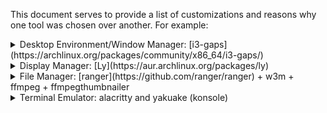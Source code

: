 
This document serves to provide a list of customizations and reasons why one tool was chosen over another.
For example: 
<details>
<summary>Desktop Environment/Window Manager: [i3-gaps](https://archlinux.org/packages/community/x86_64/i3-gaps/)</summary>
  Originally I was looking to use i3 with some elements from KDE, I've since found all things I really wanted from KDE can be done quite well in i3, so I decided to try just plain i3-gaps. There are however many WMs I want to try, including some for Wayland, maybe I'll experiment more with those when I migrate to Gentoo once this project is finished.</details>

<details>
<summary>Display Manager: [Ly](https://aur.archlinux.org/packages/ly)</summary>
  minimalist while still modern. There are plenty of alternatives which would be commandline, such as emptty</details>

<details>
<summary>File Manager: [ranger](https://github.com/ranger/ranger) + w3m + ffmpeg + ffmpegthumbnailer</summary>
  Originally I wanted to use thunar as a file manager because of a riced out thunar I saw with a background image in the navigation pane. I chose to use ranger as a file manager because everything I wanted out of KDE could be achieved using just i3. When I found out I could just use ranger for most things, I decided to give it a shot. The only area of inconvenience I see is that without a file manager I cannot quickly look through files just looking at the thumbnail. However, if I just organize better and use more meaningful names for files, that won't be necessary anyways. With the packages listed after ranger, and echoing one line to an rc file I can preview the files I need to in the terminal and it works with alacritty or kitty if that's what you prefer. It's somewhat works in konsole but it isn't anywhere close to perfect. It's important to note that all you need is the one line enabling previews in your rc file, the sh file and extra settings seems to cause issues, like kitty asks for PIL (pillow). Providing PIL does nothing. Just leave the one line shown in the tweaks.md file on line 18.</details>

<details>
  <summary>Terminal Emulator: alacritty and yakuake (konsole)</summary>
  Originally I was planning on using yakuake and rxvt-unicode because of media previewing in ranger. I later found out I could do the same with alacritty, performance wise alacritty is supposed to outperform kitty and outperformed rxvt-unicode by far. Yakuake is being kept for drop down and multi-tab purposes, primarily used for convenience with hotkeys to show/hide and shift through tabs while running multiple processes simultaneously when doing penetration testing or working on HTB and similar CTFs. The only other reason to keep it is because alacritty uses GPU power and unless I'm going to pay for some NPK time in AWS, I'm going to want my GPU resources available for hashcat at times and so konsole would be a better choice in terms of conserving resources. Yakuake may end up being replaced by tmux due to being able to see all terminals at once in which case I would probably switch out konsole for xterm or something if I can control the transparency via i3.
</details>

